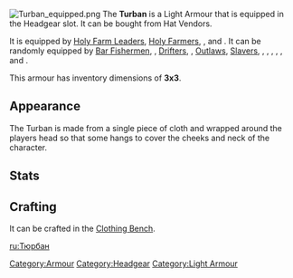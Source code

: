 ![](Turban_equipped.png "Turban_equipped.png") The **Turban** is a Light
Armour that is equipped in the Headgear slot. It can be bought from Hat
Vendors.

It is equipped by [Holy Farm Leaders](Holy_Farm_Leader.md "wikilink"),
[Holy Farmers](Holy_Farmer.md "wikilink"), [](Slaver_Guard.md), and [](Slaver_Heavy_Guard.md). It can be randomly equipped by
[Bar Fishermen](Bar_Fisherman.md "wikilink"), [](Bar_Thugs.md), [Drifters](Drifter.md "wikilink"), [](Goat_Man.md), [Outlaws](03%20-%20Projects%20&%20Wikis/Kenshi/Kenshi%20Wiki/Kenshi%20Wiki%20Template/Outlaw.md "wikilink"),
[Slavers](Slaver.md "wikilink"), [](Slaver_Caravan_Boss.md), [](Slaver_Caravan_Guard.md), [](Tech_Hunter.md), [](Tech_Hunter_Gate_Guard.md), [](Tech_Hunter_Guard.md), and [](Tech_Hunter_Ruins.md).

This armour has inventory dimensions of **3x3**.

## Appearance

The Turban is made from a single piece of cloth and wrapped around the
players head so that some hangs to cover the cheeks and neck of the
character.

## Stats

## Crafting

It can be crafted in the [Clothing Bench](Clothing_Bench.md "wikilink").

[ru:Тюрбан](ru:Тюрбан "wikilink")

[Category:Armour](Category:Armour "wikilink")
[Category:Headgear](Category:Headgear "wikilink") [Category:Light
Armour](Category:Light_Armour "wikilink")
